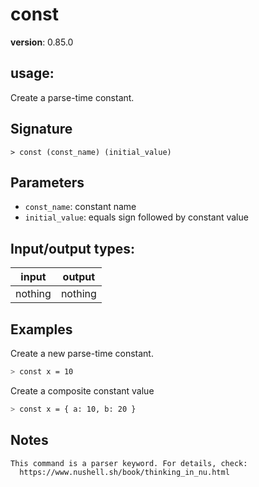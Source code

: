 # const

**version**: 0.85.0

## **usage**:

Create a parse-time constant.

## Signature

`> const (const_name) (initial_value)`

## Parameters

- `const_name`: constant name
- `initial_value`: equals sign followed by constant value

## Input/output types:

| input   | output  |
| ------- | ------- |
| nothing | nothing |

## Examples

Create a new parse-time constant.

```bash
> const x = 10
```

Create a composite constant value

```bash
> const x = { a: 10, b: 20 }
```

## Notes

```text
This command is a parser keyword. For details, check:
  https://www.nushell.sh/book/thinking_in_nu.html
```
